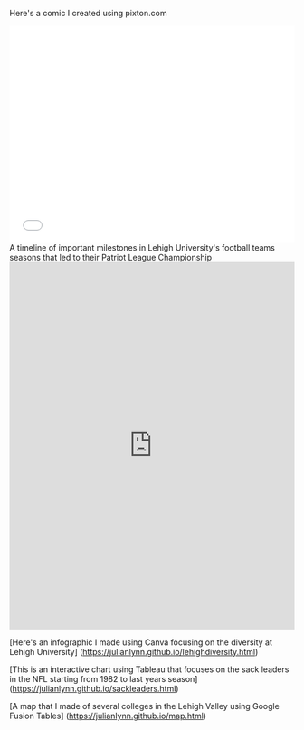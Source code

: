 Here's a comic I created using pixton.com
<iframe src="//www.pixton.com/embed/p0rdc9lg" frameborder="0" width="100%" height="384" allowfullscreen></iframe>  
A timeline of important milestones in Lehigh University's football teams seasons that led to their Patriot League Championship
<iframe src='https://cdn.knightlab.com/libs/timeline3/latest/embed/index.html?source=1BCU8P9pg2aeyO6OGvVkBiXk7HmsSsZEsjGy2nlwDRcI&font=Default&lang=en&initial_zoom=2&height=650' width='100%' height='650' webkitallowfullscreen mozallowfullscreen allowfullscreen frameborder='0'></iframe>



[Here's an infographic I made using Canva focusing on the diversity at Lehigh University]
(https://julianlynn.github.io/lehighdiversity.html)




[This is an interactive chart using Tableau that focuses on the sack leaders in the NFL starting from 1982 to last years season]
(https://julianlynn.github.io/sackleaders.html)




[A map that I made of several colleges in the Lehigh Valley using Google Fusion Tables]
(https://julianlynn.github.io/map.html)

